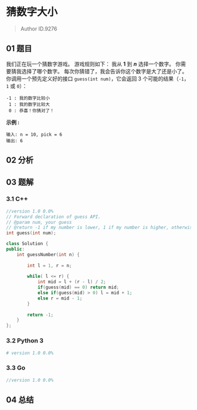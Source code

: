 # 猜数字大小
> Author ID.9276

## 01 题目

我们正在玩一个猜数字游戏。 游戏规则如下：
我从 **1** 到 ***n*** 选择一个数字。 你需要猜我选择了哪个数字。
每次你猜错了，我会告诉你这个数字是大了还是小了。
你调用一个预先定义好的接口 `guess(int num)`，它会返回 3 个可能的结果（`-1`，`1` 或 `0`）：

```
-1 : 我的数字比较小
 1 : 我的数字比较大
 0 : 恭喜！你猜对了！
```

**示例 :**

```
输入: n = 10, pick = 6
输出: 6
```

## 02 分析



## 03 题解

### 3.1 C++

```c++
//version 1.0 0.0%
// Forward declaration of guess API.
// @param num, your guess
// @return -1 if my number is lower, 1 if my number is higher, otherwise return 0
int guess(int num);

class Solution {
public:
    int guessNumber(int n) {
        
        int l = 1, r = n;
        
        while( l <= r) {
            int mid = l + (r - l) / 2;
            if(guess(mid) == 0) return mid;
            else if(guess(mid) > 0) l = mid + 1;
            else r = mid - 1;
        }
        
        return -1;
    }
};
```

### 3.2 Python 3

```python
# version 1.0 0.0%

```

### 3.3 Go

```Go
//version 1.0 0.0%

```



## 04 总结


